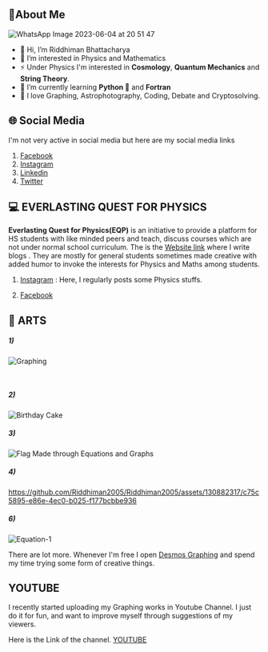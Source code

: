 
## 💫**About Me** ##


![WhatsApp Image 2023-06-04 at 20 51 47](https://github.com/Riddhiman2005/Riddhiman2005/assets/130882317/043f1341-32a5-47ff-bd4b-c3f9d1cf2ac8)


- 👋 Hi, I’m Riddhiman Bhattacharya
- 👀 I’m interested in Physics and Mathematics
- ⚡ Under Physics I'm interested in **Cosmology**, **Quantum Mechanics** and **String Theory**.
- 🌱 I’m currently learning **Python 🐍** and **Fortran**
- 💞️ I love Graphing, Astrophotography, Coding, Debate and Cryptosolving. 

## 🌐 Social Media ##

I'm not very active in social media but here are my social media links <br>
1) [Facebook](https://www.facebook.com/profile.php?id=100090725665587)<br>
2) [Instagram](https://instagram.com/riddhiphy?igshid=NTc4MTIwNjQ2YQ==) <br>
3) [Linkedin](https://www.linkedin.com/in/riddhiman-bhattacharya-211a61236/) <br>
4) [Twitter](https://twitter.com/CosmoQuantumRid) <br>





## 💻 EVERLASTING QUEST FOR PHYSICS ##


**Everlasting Quest for Physics(EQP)** is an initiative to provide a platform for HS students with like minded peers and teach, discuss courses which are not under normal school curriculum.
The is the [Website link](everlastingquestforphysics.wordpress.com) where I write blogs . They are mostly for general students sometimes made creative with added humor to invoke the interests for Physics and Maths 
among students.



1) [Instagram](https://www.instagram.com/everlastingquestforphysics/) : Here, I regularly posts some Physics stuffs. 



2) [Facebook](https://www.facebook.com/profile.php?id=100092194485891)


## 🎨 ARTS 

##### 1) <br>
 ![Graphing](https://github.com/Riddhiman2005/Riddhiman2005/assets/130882317/9d42c36f-7134-48e0-a10f-92884d10cbd1) <br>

<br>

##### 2)  <br>


![Birthday Cake](https://github.com/Riddhiman2005/Riddhiman2005/assets/130882317/dff9569e-4552-4c95-b676-9cc8c192f49d)


##### 3) <br>

![Flag Made through Equations and Graphs](https://github.com/Riddhiman2005/Riddhiman2005/assets/130882317/2c52825b-4aae-46d8-b20b-d642730c67f3)


##### 4)



https://github.com/Riddhiman2005/Riddhiman2005/assets/130882317/c75c5895-e86e-4ec0-b025-f177bcbbe936


##### 6)

![Equation-1](https://github.com/Riddhiman2005/Riddhiman2005/assets/130882317/ad4dff3d-b3e0-490f-8e76-4c635d91d9bb)



There are lot more. Whenever I'm free I open [Desmos Graphing](https://www.desmos.com/calculator) and spend my time trying some form of creative things.





## YOUTUBE ##

I recently started uploading my Graphing works in Youtube Channel. I just do it for fun, and want to improve myself through suggestions of my viewers.

Here is the Link of the channel. [YOUTUBE](https://www.youtube.com/@riddhiman.bhattacharya6568)












